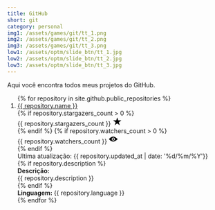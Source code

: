```yaml
---
title: GitHub
short: git
category: personal
img1: /assets/games/git/tt_1.png
img2: /assets/games/git/tt_2.png
img3: /assets/games/git/tt_3.png
low1: /assets/optm/slide_btn/tt_1.jpg
low2: /assets/optm/slide_btn/tt_2.jpg
low3: /assets/optm/slide_btn/tt_3.jpg
---
```


Aqui você encontra todos meus projetos do GitHub.

<ol class="git">
{% for repository in site.github.public_repositories %}
<li>
	<div class="title"><a href="{{ repository.html_url }}" target="_blank">{{ repository.name }}</a></div>
	{% if repository.stargazers_count > 0 %}<div class="stars">{{ repository.stargazers_count }} <svg width="21" height="21"><path d="m0.95962,8.360446l7.288258,0l2.252122,-6.923808l2.252138,6.923808l7.288243,0l-5.896299,4.279101l2.252234,6.923815l-5.896316,-4.279222l-5.896307,4.279222l2.252241,-6.923815l-5.896312,-4.279101l-0.000001,0z"/></svg></div>{% endif %}
	{% if repository.watchers_count > 0 %}<div class="watchs">{{ repository.watchers_count }} <svg width="21" height="21"><path d="m10.499991,4.729855c-5.644101,0 -10.097474,5.769775 -10.097474,5.769775s4.453373,5.770515 10.097474,5.770515c4.316481,0 10.097491,-5.770515 10.097491,-5.770515s-5.781011,-5.769775 -10.097491,-5.769775zm0,9.365232c-1.981342,0 -3.595446,-1.613357 -3.595446,-3.595456s1.614103,-3.59545 3.595446,-3.59545s3.595445,1.614098 3.595445,3.59545s-1.614095,3.595456 -3.595445,3.595456zm0,-5.694228c-1.158591,0 -2.098775,0.939435 -2.098775,2.098772c0,1.159344 0.939433,2.09878 2.098775,2.09878c1.159338,0 2.098773,-0.939436 2.098773,-2.09878c0,-1.158581 -0.939435,-2.098772 -2.098773,-2.098772z"/></svg></div>{% endif %}
	<div class="size" id="{{ repository.size }}"></div>
	<div class="update">Ultima atualização: {{ repository.updated_at | date: '%d/%m/%Y'}}</div>
	{% if repository.description %}<div class="description">
	<div><b>Descrição:</b></div>
	<div>
		{{ repository.description }}
	</div></div>{% endif %}
	<div class="rep_language"><b>Linguagem: </b> {{ repository.language }} </div>
</li>
{% endfor %}
</ol>

<script>
function formatBytes(a,b){if(0==a)return"0 Bytes";var c=1024,d=b||2,e=["Bytes","KB","MB","GB","TB","PB","EB","ZB","YB"],f=Math.floor(Math.log(a)/Math.log(c));return parseFloat((a/Math.pow(c,f)).toFixed(d))+" "+e[f]}

var kb = document.getElementsByClassName("size");
var i;

for(i=0; i<kb.length; i++){
	var content = document.createTextNode(formatBytes(kb[i].id * 1024));
	kb[i].appendChild(content);
}
</script>